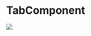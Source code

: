 # TabComponent

![](https://github.com/ngstyle/react-native-tabBar/master/screenshot/screenshot.png)
